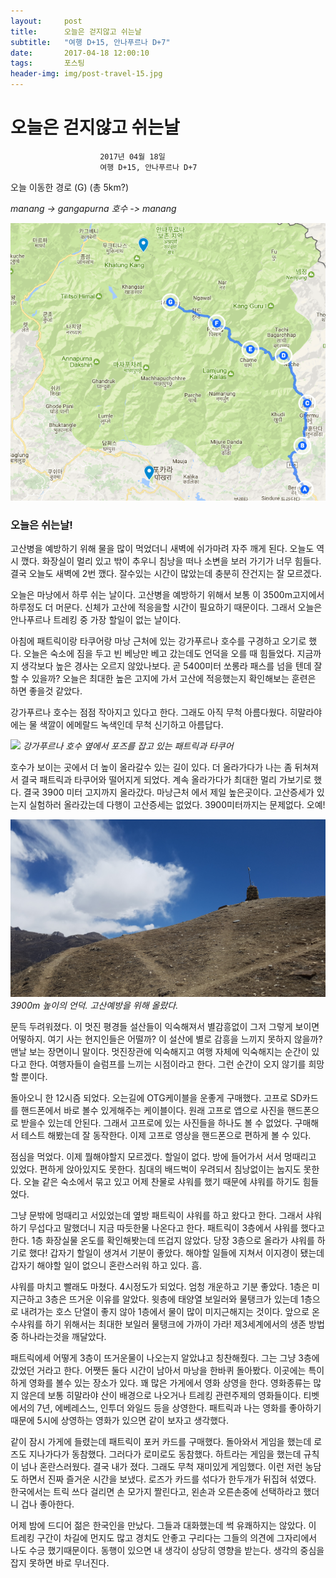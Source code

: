 ```yaml
---
layout:	    post
title: 	    오늘은 걷지않고 쉬는날
subtitle:   "여행 D+15, 안나푸르나 D+7"
date:       2017-04-18 12:00:10 
tags:       포스팅
header-img: img/post-travel-15.jpg
---
```


# 	    오늘은 걷지않고 쉬는날
```
					2017년 04월 18일
					여행 D+15, 안나푸르나 D+7
```

오늘 이동한 경로 (G) (총 5km?)  

*manang -> gangapurna 호수 -> manang*

![](/img/170417-maps.png)

### 오늘은 쉬는날!

고산병을 예방하기 위해 물을 많이 먹었더니 새벽에 쉬가마려 자주 깨게 된다. 오늘도 역시 깼다. 화장실이 멀리 있고 밖이 추우니 침낭을 떠나 소변을 보러 가기가 너무 힘들다. 결국 오늘도 새벽에 2번 깼다. 잘수있는 시간이 많았는데 충분히 잔건지는 잘 모르겠다.

오늘은 마낭에서 하루 쉬는 날이다. 고산병을 예방하기 위해서 보통 이 3500m고지에서 하루정도 더 머문다. 신체가 고산에 적응을할 시간이 필요하기 때문이다. 그래서 오늘은 안나푸르나 트레킹 중 가장 할일이 없는 날이다.

아침에 패트릭이랑 타쿠어랑 마낭 근처에 있는 강가푸르나 호수를 구경하고 오기로 했다. 오늘은 숙소에 짐을 두고 빈 베낭만 베고 갔는데도 언덕을 오를 때 힘들었다. 지금까지 생각보다 높은 경사는 오르지 않았나보다. 곧 5400미터 쏘롱라 패스를 넘을 텐데 잘 할 수 있을까? 오늘은 최대한 높은 고지에 가서 고산에 적응했는지 확인해보는 훈련은 하면 좋을것 같았다.

강가푸르나 호수는 점점 작아지고 있다고 한다. 그래도 아직 무척 아름다웠다. 히말라야에는 물 색깔이 에메랄드 녹색인데 무척 신기하고 아름답다.

![](/img/170418-ganga.jpg)
*강가푸르나 호수 옆에서 포즈를 잡고 있는 패트릭과 타쿠어*

호수가 보이는 곳에서 더 높이 올라갈수 있는 길이 있다. 더 올라가다가 나는 좀 뒤쳐져서 결국 패트릭과 타쿠어와 떨어지게 되었다. 계속 올라가다가 최대한 멀리 가보기로 했다. 결국 3900 미터 고지까지 올라갔다. 마낭근처 에서 제일 높은곳이다. 고산증세가 있는지 실험하러 올라갔는데 다행이 고산증세는 없었다. 3900미터까지는 문제없다. 오예!

![](/img/170418-hill.jpg)
*3900m 높이의 언덕. 고산예방을 위해 올랐다.*

문득 두려워졌다. 이 멋진 평경들 설산들이 익숙해져서 별감흥없이 그저 그렇게 보이면 어떻하지. 여기 사는 현지인들은 어떨까? 이 설산에 별로 감흥을 느끼지 못하지 않을까? 맨날 보는 장면이니 말이다. 멋진장관에 익숙해지고 여행 자체에 익숙해지는 순간이 있다고 한다. 여행자들이 슬럼프를 느끼는 시점이라고 한다. 그런 순간이 오지 않기를 희망할 뿐이다.

돌아오니 한 12시즘 되었다. 오는길에 OTG케이블을 운좋게 구매했다. 고프로 SD카드를 핸드폰에서 바로 볼수 있게해주는 케이블이다. 원래 고프로 앱으로 사진을 핸드폰으로 받을수 있는데 안된다. 그래서 고프로에 있는 사진들을 하나도 볼 수 없었다. 구매해서 테스트 해봤는데 잘 동작한다. 이제 고프로 영상을 핸드폰으로 편하게 볼 수 있다.

점심을 먹었다. 이제 뭘해야할지 모르겠다. 할일이 없다. 방에 들어가서 서서 멍때리고 있었다. 편하게 앉아있지도 못한다. 침대의 배드벅이 우려되서 침낭없이는 눕지도 못한다. 오늘 같은 숙소에서 묶고 있고 어제 찬물로 샤워를 했기 때문에 샤워를 하기도 힘들었다.

그냥 문밖에 멍때리고 서있었는데 옆방 패트릭이 샤워를 하고 왔다고 한다. 그래서 샤워하기 무섭다고 말했더니 지금 따듯한물 나온다고 한다. 패트릭이 3층에서 샤워를 했다고 한다. 1층 화장실물 온도를 확인해봣는데 뜨겁지 않았다. 당장 3층으로 올라가 샤워를 하기로 했다! 갑자기 할일이 생겨서 기분이 좋았다. 해야할 일들에 지쳐서 이지경이 됐는데 갑자기 해야할 일이 없으니 혼란스러워 하고 있다. 흠.

샤워를 마치고 빨래도 마쳤다. 4시정도가 되었다. 엄청 개운하고 기분 좋았다. 1층은 미지근하고 3층은 뜨거운 이유를 알았다. 윗층에 태양열 보일러와 물탱크가 있는데 1층으로 내려가는 호스 단열이 좋지 않아 1층에서 물이 많이 미지근해지는 것이다. 앞으로 온수샤워를 하기 위해서는 최대한 보일러 물탱크에 가까이 가라! 제3세계에서의 생존 방법중 하나라는것을 깨달았다.

패트릭에세 어떻게 3층이 뜨거운물이 나오는지 알았냐고 칭찬해줬다. 그는 그냥 3층에 갔었던 거라고 한다. 어쨋든 둘다 시간이 남아서 마낭을 한바퀴 돌아봤다. 이곳에는 특이하게 영화를 볼수 있는 장소가 있다. 꽤 많은 가게에서 영화 상영을 한다. 영화종류는 많지 않은데 보통 히말라야 산이 배경으로 나오거나 트레킹 관련주제의 영화들이다. 티벳에서의 7년, 에베레스느, 인투더 와일드  등을 상영한다. 패트릭과 나는 영화를 좋아하기 때문에 5시에 상영하는 영화가 있으면 같이 보자고 생각했다.

같이 잠시 가게에 들렸는데 패트릭이 포커 카드를 구매했다. 돌아와서 게임을 했는데 로즈도 지나가다가 동참했다. 그러다가 로미로도 동참했다. 하트라는 게임을 했는데 규칙이 넘나 혼란스러웠다. 결국 내가 졌다. 그래도 무척 재미있게 게임했다. 이런 저런 농담도 하면서 진짜 즐거운 시간을 보냈다. 로즈가 카드를 섞다가 한두개가 뒤집혀 섞였다. 한국에서는 트릭 쓰다 걸리면 손 모가지 짤린다고, 왼손과 오른손중에 선택하라고 했더니 겁나 좋아한다.

어제 밤에 드디어 젊은 한국인을 만났다. 그들과 대화했는데 썩 유쾌하지는 않았다. 이 트레킹 구간이 차길에 먼지도 많고 경치도 안좋고 구리다는 그들의 의견에 그자리에서 나도 수긍 했기때문이다. 동행이 있으면 내 생각이 상당히 영향을 받는다. 생각의 중심을 잡지 못하면 바로 무너진다.
